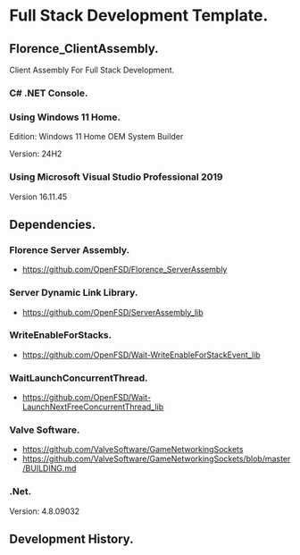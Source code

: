 # Full Stack Development Template.
## Florence_ClientAssembly.

Client Assembly For Full Stack Development.

### C# .NET Console.

### Using Windows 11 Home.
Edition: Windows 11 Home OEM System Builder

Version: 24H2

### Using Microsoft Visual Studio Professional 2019

Version 16.11.45

## Dependencies.
### Florence Server Assembly.
 - https://github.com/OpenFSD/Florence_ServerAssembly

### Server Dynamic Link Library.
 - https://github.com/OpenFSD/ServerAssembly_lib

### WriteEnableForStacks.
 - https://github.com/OpenFSD/Wait-WriteEnableForStackEvent_lib

### WaitLaunchConcurrentThread.
 - https://github.com/OpenFSD/Wait-LaunchNextFreeConcurrentThread_lib

### Valve Software.
- https://github.com/ValveSoftware/GameNetworkingSockets
- https://github.com/ValveSoftware/GameNetworkingSockets/blob/master/BUILDING.md

### .Net.
Version: 4.8.09032

## Development History.
